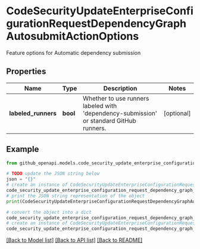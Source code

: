 # CodeSecurityUpdateEnterpriseConfigurationRequestDependencyGraphAutosubmitActionOptions

Feature options for Automatic dependency submission

## Properties

Name | Type | Description | Notes
------------ | ------------- | ------------- | -------------
**labeled_runners** | **bool** | Whether to use runners labeled with &#39;dependency-submission&#39; or standard GitHub runners. | [optional] 

## Example

```python
from github_openapi.models.code_security_update_enterprise_configuration_request_dependency_graph_autosubmit_action_options import CodeSecurityUpdateEnterpriseConfigurationRequestDependencyGraphAutosubmitActionOptions

# TODO update the JSON string below
json = "{}"
# create an instance of CodeSecurityUpdateEnterpriseConfigurationRequestDependencyGraphAutosubmitActionOptions from a JSON string
code_security_update_enterprise_configuration_request_dependency_graph_autosubmit_action_options_instance = CodeSecurityUpdateEnterpriseConfigurationRequestDependencyGraphAutosubmitActionOptions.from_json(json)
# print the JSON string representation of the object
print(CodeSecurityUpdateEnterpriseConfigurationRequestDependencyGraphAutosubmitActionOptions.to_json())

# convert the object into a dict
code_security_update_enterprise_configuration_request_dependency_graph_autosubmit_action_options_dict = code_security_update_enterprise_configuration_request_dependency_graph_autosubmit_action_options_instance.to_dict()
# create an instance of CodeSecurityUpdateEnterpriseConfigurationRequestDependencyGraphAutosubmitActionOptions from a dict
code_security_update_enterprise_configuration_request_dependency_graph_autosubmit_action_options_from_dict = CodeSecurityUpdateEnterpriseConfigurationRequestDependencyGraphAutosubmitActionOptions.from_dict(code_security_update_enterprise_configuration_request_dependency_graph_autosubmit_action_options_dict)
```
[[Back to Model list]](../README.md#documentation-for-models) [[Back to API list]](../README.md#documentation-for-api-endpoints) [[Back to README]](../README.md)


